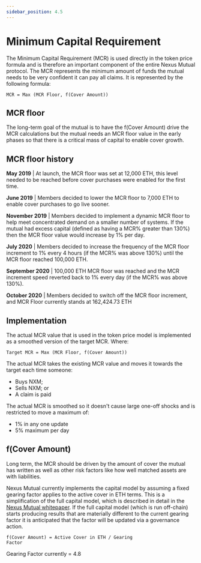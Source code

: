 ```yaml
---
sidebar_position: 4.5
---
```


# Minimum Capital Requirement

The Minimum Capital Requirement (MCR) is used directly in the token price formula and is therefore an important component of the entire Nexus Mutual protocol. The MCR represents the minimum amount of funds the mutual needs to be very confident it can pay all claims. It is represented by the following formula:

<code>MCR = Max (MCR Floor, f(Cover Amount))</code>

## MCR floor

The long-term goal of the mutual is to have the f(Cover Amount) drive the MCR calculations but the mutual needs an MCR floor value in the early phases so that there is a critical mass of capital to enable cover growth.

## MCR floor history

**May 2019** | At launch, the MCR floor was set at 12,000 ETH, this level needed to be reached before cover purchases were enabled for the first time.

**June 2019** | Members decided to lower the MCR floor to 7,000 ETH to enable cover purchases to go live sooner.

**November 2019** | Members decided to implement a dynamic MCR floor to help meet concentrated demand on a smaller number of systems. If the mutual had excess capital (defined as having a MCR% greater than 130%) then the MCR floor value would increase by 1% per day.

**July 2020** | Members decided to increase the frequency of the MCR floor increment to 1% every 4 hours (if the MCR% was above 130%) until the MCR floor reached 100,000 ETH.

**September 2020** | 100,000 ETH MCR floor was reached and the MCR increment speed reverted back to 1% every day (if the MCR% was above 130%).

**October 2020** | Members decided to switch off the MCR floor increment, and MCR Floor currently stands at 162,424.73 ETH

## Implementation

The actual MCR value that is used in the token price model is implemented as a smoothed version of the target MCR. Where:

<code>Target MCR = Max (MCR Floor, f(Cover Amount))</code>

The actual MCR takes the existing MCR value and moves it towards the target each time someone:
* Buys NXM;
* Sells NXM; or
* A claim is paid

The actual MCR is smoothed so it doesn't cause large one-off shocks and is restricted to move a maximum of:
* 1% in any one update
* 5% maximum per day

## f(Cover Amount)

Long term, the MCR should be driven by the amount of cover the mutual has written as well as other risk factors like how well matched assets are with liabilities.

Nexus Mutual currently implements the capital model by assuming a fixed gearing factor applies to the active cover in ETH terms. This is a simplification of the full capital model, which is described in detail in the [Nexus Mutual whitepaper](https://github.com/NexusMutual/website/blob/master/assets/docs/nmx_white_paperv2_3.pdf). If the full capital model (which is run off-chain) starts producing results that are materially different to the current gearing factor it is anticipated that the factor will be updated via a governance action.

<code>f(Cover Amount) = Active Cover in ETH / Gearing Factor</code>

Gearing Factor currently = 4.8

